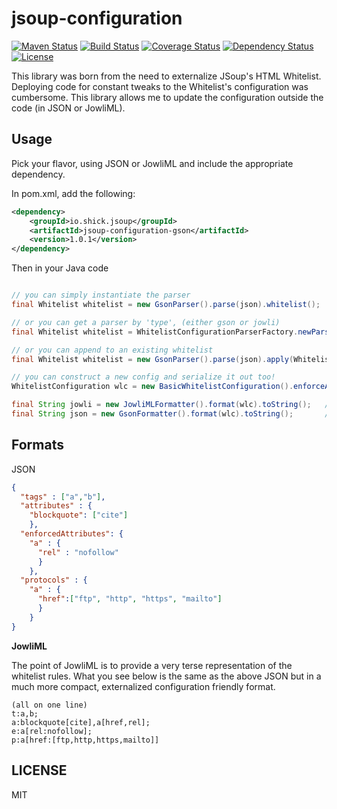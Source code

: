 # jsoup-configuration


[![Maven Status](https://maven-badges.herokuapp.com/maven-central/io.shick.jsoup/jsoup-configuration/badge.svg?style=flat)](http://mvnrepository.com/artifact/io.shick.jsoup/jsoup-configuration)
[![Build Status](https://travis-ci.org/trevershick/jsoup-configuration.svg?branch=master)](https://travis-ci.org/trevershick/jsoup-configuration)
[![Coverage Status](https://coveralls.io/repos/github/trevershick/jsoup-configuration/badge.svg?branch=master)](https://coveralls.io/github/trevershick/jsoup-configuration?branch=master)
[![Dependency Status](https://www.versioneye.com/user/projects/58253d34613b6801fb37e874/badge.svg?style=flat-square)](https://www.versioneye.com/user/projects/58253d34613b6801fb37e874)
[![License](http://img.shields.io/:license-mit-brightgreen.svg)](http://www.apache.org/licenses/LICENSE-2.0.html)


This library was born from the need to externalize JSoup's HTML Whitelist.  Deploying code
for constant tweaks to the Whitelist's configuration was cumbersome.  This library allows
me to update the configuration outside the code (in JSON or JowliML).

Usage
-----
Pick your flavor, using JSON or JowliML and include the appropriate dependency.

In pom.xml, add the following:

```xml
<dependency>
    <groupId>io.shick.jsoup</groupId>
    <artifactId>jsoup-configuration-gson</artifactId>
    <version>1.0.1</version>
</dependency>
```


Then in your Java code

```java

// you can simply instantiate the parser
final Whitelist whitelist = new GsonParser().parse(json).whitelist();

// or you can get a parser by 'type', (either gson or jowli)
final Whitelist whitelist = WhitelistConfigurationParserFactory.newParser("gson").parse(json).whitelist();

// or you can append to an existing whitelist
final Whitelist whitelist = new GsonParser().parse(json).apply(Whitelist.basic());

// you can construct a new config and serialize it out too!
WhitelistConfiguration wlc = new BasicWhitelistConfiguration().enforceAttribute("a","rel","nofollow");

final String jowli = new JowliMLFormatter().format(wlc).toString();   //jowliml
final String json = new GsonFormatter().format(wlc).toString();       //json


```

Formats
----

JSON
```json
{
  "tags" : ["a","b"],
  "attributes" : {
    "blockquote": ["cite"]
    },
  "enforcedAttributes": {
    "a" : {
      "rel" : "nofollow"
      }
    },
  "protocols" : {
    "a" : { 
      "href":["ftp", "http", "https", "mailto"]
      }
    }
}
```

**JowliML**

The point of JowliML is to provide a very terse representation of the whitelist rules.
What you see below is the same as the above JSON but in a much more compact,
externalized configuration friendly format.


```
(all on one line)
t:a,b;
a:blockquote[cite],a[href,rel];
e:a[rel:nofollow];
p:a[href:[ftp,http,https,mailto]]
```
LICENSE
-------
MIT
